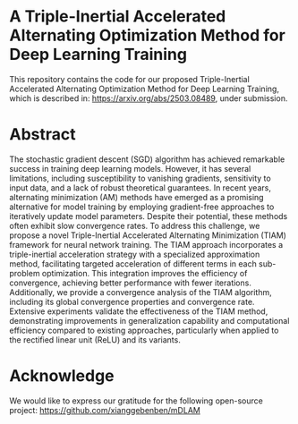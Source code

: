 # A Triple-Inertial Accelerated Alternating Optimization Method for Deep Learning Training
This repository contains the code for our proposed Triple-Inertial Accelerated Alternating Optimization Method for Deep Learning Training, which is described in: https://arxiv.org/abs/2503.08489, under submission.

# Abstract
The stochastic gradient descent (SGD) algorithm has achieved remarkable success in training deep learning models. However, it has several limitations, including susceptibility to vanishing gradients, sensitivity to input data, and a lack of robust theoretical guarantees. In recent years, alternating minimization (AM) methods have emerged as a promising alternative for model training by employing gradient-free approaches to iteratively update model parameters. Despite their potential, these methods often exhibit slow convergence rates. To address this challenge, we propose a novel Triple-Inertial Accelerated Alternating Minimization (TIAM) framework for neural network training. The TIAM approach incorporates a triple-inertial acceleration strategy with a specialized approximation method, facilitating targeted acceleration of different terms in each sub-problem optimization. This integration improves the efficiency of convergence, achieving better performance with fewer iterations. Additionally, we provide a convergence analysis of the TIAM algorithm, including its global convergence properties and convergence rate. Extensive experiments validate the effectiveness of the TIAM method, demonstrating improvements in generalization capability and computational efficiency compared to existing approaches, particularly when applied to the rectified linear unit (ReLU) and its variants.



# Acknowledge
We would like to express our gratitude for the following open-source project:
https://github.com/xianggebenben/mDLAM
